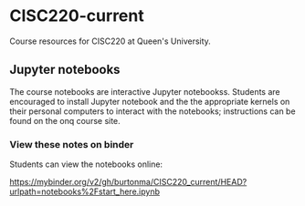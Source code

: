 # CISC220-current
Course resources for CISC220 at Queen's University.

## Jupyter notebooks

The course notebooks are interactive Jupyter notebookss. Students are encouraged to install Jupyter notebook and the the appropriate kernels on their personal computers to interact with the notebooks; instructions can be found on the onq course site.

### View these notes on binder

Students can view the notebooks online:

https://mybinder.org/v2/gh/burtonma/CISC220_current/HEAD?urlpath=notebooks%2Fstart_here.ipynb


